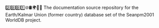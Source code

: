 2️⃣️0️⃣️0️⃣️1️⃣️🌐️🛢️🌍️🏴️📖️ The documentation source repository for the Earth/Kalmar Union (former country) database set of the Seanpm2001 WorldDB project. 
